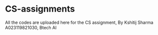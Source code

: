 # CS-assignments
All the codes are uploaded here for the CS assignment, By Kshitij Sharma A023119821030, Btech AI
